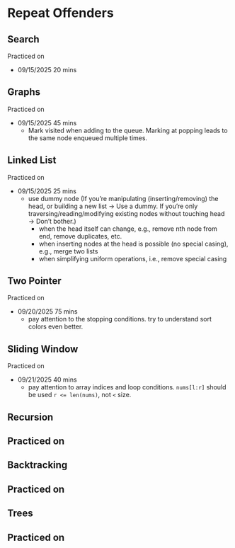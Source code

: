 # Repeat Offenders

## Search

Practiced on
- 09/15/2025 20 mins

## Graphs

Practiced on
- 09/15/2025 45 mins
    - Mark visited when adding to the queue. Marking at popping leads to the same node enqueued multiple times.

## Linked List

Practiced on
- 09/15/2025 25 mins
    - use dummy node (If you’re manipulating (inserting/removing) the head, or building a new list → Use a dummy. If you’re only traversing/reading/modifying existing nodes without touching head → Don’t bother.)
        - when the head itself can change, e.g., remove nth node from end, remove duplicates, etc.
        - when inserting nodes at the head is possible (no special casing), e.g., merge two lists
        - when simplifying uniform operations, i.e., remove special casing

## Two Pointer

Practiced on
- 09/20/2025 75 mins
    - pay attention to the stopping conditions. try to understand sort colors even better.

## Sliding Window

Practiced on
- 09/21/2025 40 mins
    - pay attention to array indices and loop conditions. `nums[l:r]` should be used `r <= len(nums)`, not `<` size.

## Recursion

Practiced on
-

## Backtracking

Practiced on
-

## Trees

Practiced on
- 
